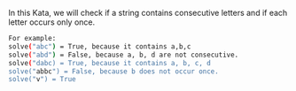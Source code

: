 In this Kata, we will check if a string contains consecutive letters and if each letter occurs only once.

```bash
For example: 
solve("abc") = True, because it contains a,b,c
solve("abd") = False, because a, b, d are not consecutive.
solve("dabc) = True, because it contains a, b, c, d
solve("abbc") = False, because b does not occur once.
solve("v") = True

```

